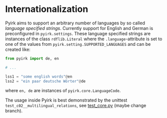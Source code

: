 # Internationalization

Pyirk aims to support an arbitrary number of languages by so called *language specified strings*. Currently support for English and German is preconfigured in `pyirk.settings`. These language specified strings are instances of the class `rdflib.Literal` where the `.language`-attribute is set to one of the values from `pyirk.setting.SUPPORTED_LANGUAGES` and can be created like:

```python
from pyirk import de, en

# ...

lss1 = "some english words"@en
lss2 = "ein paar deutsche Wörter"@de
```

where `en, de` are instances of `pyirk.core.LanguageCode`.

The usage inside Pyirk is best demonstrated by the unittest `test_c02__multilingual_relations`, see [test_core.py](https://github.com/ackrep-org/pyirk-core/blob/main/tests/test_core.py) (maybe change branch).
